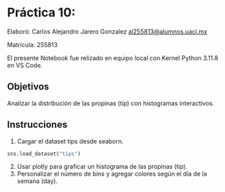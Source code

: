 # Práctica 10: 

Elaboró: Carlos Alejandro Jarero Gonzalez <al255813@alumnos.uacj.mx>

Matrícula: 255813

El presente Notebook fue relizado en equipo local con Kernel Python 3.11.8 en VS Code.

## Objetivos

Analizar la distribución de las propinas (tip) con histogramas interactivos.

## Instrucciones

1. Cargar el dataset tips desde seaborn. 
```python
sns.load_dataset("tips")
```
2. Usar plotly para graficar un histograma de las propinas (tip).
3. Personalizar el número de bins y agregar colores según el día de la semana (day).